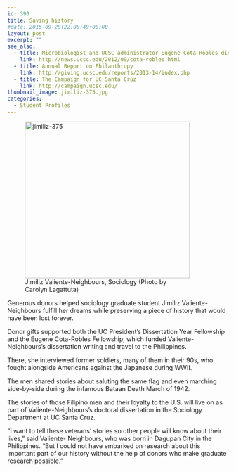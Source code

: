 ```yaml
---
id: 390
title: Saving history
#date: 2015-09-28T22:08:49+00:00
layout: post
excerpt: ""
see_also:
  - title: Microbiologist and UCSC administrator Eugene Cota-Robles dies at age 86
    link: http://news.ucsc.edu/2012/09/cota-robles.html
  - title: Annual Report on Philanthropy
    link: http://giving.ucsc.edu/reports/2013-14/index.php
  - title: The Campaign for UC Santa Cruz
    link: http://campaign.ucsc.edu/
thumbnail_image: jimiliz-375.jpg
categories:
  - Student Profiles
---
```

<figure id="attachment_391" style="width: 375px" class="wp-caption alignright"><img class="size-full wp-image-391" src="http://live-ucsc-giving.pantheonsite.io/wp-content/uploads/2017/08/jimiliz-375.jpg" alt="jimiliz-375" width="375" height="356" srcset="https://ucsc-giving.lndo.site/wp-content/uploads/2017/08/jimiliz-375.jpg 375w, https://ucsc-giving.lndo.site/wp-content/uploads/2017/08/jimiliz-375-300x285.jpg 300w" sizes="(max-width: 375px) 100vw, 375px" /><figcaption class="wp-caption-text">Jimiliz Valiente-Neighbours, Sociology (Photo by Carolyn Lagattuta)</figcaption></figure> 

Generous donors helped sociology graduate student Jimiliz Valiente-Neighbours fulfill her dreams while preserving a piece of history that would have been lost forever.

Donor gifts supported both the UC President’s Dissertation Year Fellowship and the Eugene Cota-Robles Fellowship, which funded Valiente- Neighbours’s dissertation writing and travel to the Philippines.

There, she interviewed former soldiers, many of them in their 90s, who fought alongside Americans against the Japanese during WWII.

The men shared stories about saluting the same flag and even marching side-by-side during the infamous Bataan Death March of 1942.

The stories of those Filipino men and their loyalty to the U.S. will live on as part of Valiente-Neighbours’s doctoral dissertation in the Sociology Department at UC Santa Cruz.

“I want to tell these veterans’ stories so other people will know about their lives,” said Valiente- Neighbours, who was born in Dagupan City in the Philippines. “But I could not have embarked on research about this important part of our history without the help of donors who make graduate research possible.”
